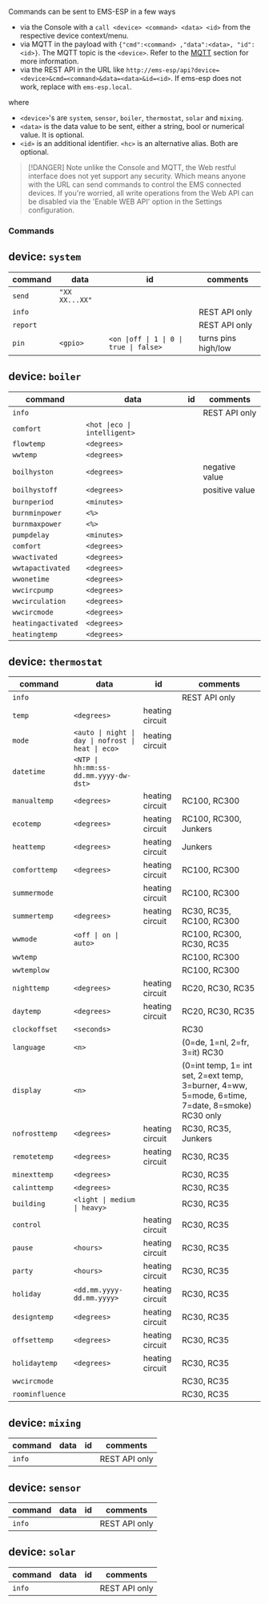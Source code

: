Commands can be sent to EMS-ESP in a few ways

 - via the Console with a `call <device> <command> <data> <id>` from the respective device context/menu.
 - via MQTT in the payload with `{"cmd":<command> ,"data":<data>, "id":<id>}`. The MQTT topic is the `<device>`. Refer to the [MQTT](MQTT) section for more information.
 - via the REST API in the URL like `http://ems-esp/api?device=<device>&cmd=<command>&data=<data>&id=<id>`. If ems-esp does not work, replace with `ems-esp.local`.

where
* `<device>`'s are `system`, `sensor`, `boiler`, `thermostat`, `solar` and `mixing`.
* `<data>` is the data value to be sent, either a string, bool or numerical value. It is optional.
* `<id>` is an additional identifier. `<hc>` is an alternative alias. Both are optional.

> [!DANGER]
> Note unlike the Console and MQTT, the Web restful interface does not yet support any security. Which means anyone with the URL can send commands to control the EMS connected devices. If you're worried, all write operations from the Web API can be disabled via the 'Enable WEB API' option in the Settings configuration.

### Commands

## device: `system`
| command | data | id | comments |
| ------- | ---- | -- | -------- |
| `send` | `"XX XX...XX"` |  |   |
| `info` |  |  | REST API only |
| `report` |  |  | REST API only |
| `pin` | `<gpio>` | `<on \|off \| 1 \| 0 \| true \| false>` | turns pins high/low |

## device: `boiler`
| command | data | id | comments |
| ------- | ---- | -- | -------- |
| `info` |  |  | REST API only |
| `comfort` | `<hot \|eco \| intelligent>` |  |  |
| `flowtemp` | `<degrees>` |  |  |
| `wwtemp` | `<degrees>` |  |  |
| `boilhyston` | `<degrees>` |  | negative value |
| `boilhystoff` | `<degrees>` |  | positive value |
| `burnperiod` | `<minutes>` |  |  |
| `burnminpower` | `<%>` |  |  |
| `burnmaxpower` | `<%>` |  |  |
| `pumpdelay` | `<minutes>` |  |  |
| `comfort` | `<degrees>` |  |  |
| `wwactivated` | `<degrees>` |  |  |
| `wwtapactivated` | `<degrees>` |  |  |
| `wwonetime` | `<degrees>` |  |  |
| `wwcircpump` | `<degrees>` |  |  |
| `wwcirculation` | `<degrees>` |  |  |
| `wwcircmode` | `<degrees>` |  |  |
| `heatingactivated` | `<degrees>` |  |  |
| `heatingtemp` | `<degrees>` |  |   |

## device: `thermostat`
| command | data | id | comments |
| ------- | ---- | -- | -------- |
| `info` |  |  | REST API only |
| `temp` | `<degrees>` | heating circuit |  |
| `mode` | `<auto \| night \| day \| nofrost \| heat \| eco>` | heating circuit |  |
| `datetime` | `<NTP \| hh:mm:ss-dd.mm.yyyy-dw-dst>` | | |
| `manualtemp` | `<degrees>` | heating circuit | RC100, RC300 |
| `ecotemp` | `<degrees>` | heating circuit | RC100, RC300, Junkers |
| `heattemp` | `<degrees>` | heating circuit  | Junkers |
| `comforttemp` | `<degrees>` | heating circuit | RC100, RC300 |
| `summermode` |  | heating circuit | RC100, RC300 |
| `summertemp` | `<degrees>` | heating circuit | RC30, RC35, RC100, RC300 |
| `wwmode` | `<off \| on \| auto>` |  | RC100, RC300, RC30, RC35 |
| `wwtemp` |  |  | RC100, RC300 |
| `wwtemplow` |  |  | RC100, RC300 |
| `nighttemp` | `<degrees>` | heating circuit | RC20, RC30, RC35 |
| `daytemp` | `<degrees>` | heating circuit | RC20, RC30, RC35 |
| `clockoffset` | `<seconds>` |  | RC30 |
| `language` | `<n>` |  | (0=de, 1=nl, 2=fr, 3=it) RC30 |
| `display` | `<n>` |  | (0=int temp, 1= int set, 2=ext temp, 3=burner, 4=ww, 5=mode, 6=time, 7=date, 8=smoke) RC30 only |
| `nofrosttemp` | `<degrees>` | heating circuit | RC30, RC35, Junkers |
| `remotetemp` | `<degrees>` | heating circuit | RC30, RC35 |
| `minexttemp` | `<degrees>` |  | RC30, RC35 |
| `calinttemp` | `<degrees>` |  | RC30, RC35 |
| `building` | `<light \| medium \| heavy>` |  | RC30, RC35 |
| `control` | | heating circuit  | RC30, RC35 |
| `pause` | `<hours>` | heating circuit | RC30, RC35 |
| `party` | `<hours>` | heating circuit | RC30, RC35 |
| `holiday` | `<dd.mm.yyyy-dd.mm.yyyy>` | heating circuit | RC30, RC35 |
| `designtemp` | `<degrees>` | heating circuit | RC30, RC35 |
| `offsettemp` | `<degrees>` | heating circuit | RC30, RC35 |
| `holidaytemp` | `<degrees>` | heating circuit | RC30, RC35 |
| `wwcircmode` |  |  | RC30, RC35 |
| `roominfluence` |  |  | RC30, RC35 |

## device: `mixing`
| command | data | id | comments |
| ------- | ---- | -- | -------- |
| `info` |  |  | REST API only |

## device: `sensor`
| command | data | id | comments |
| ------- | ---- | -- | -------- |
| `info` |  |  | REST API only |

## device: `solar`
| command | data | id | comments |
| ------- | ---- | -- | -------- |
| `info` |  |  | REST API only | 
